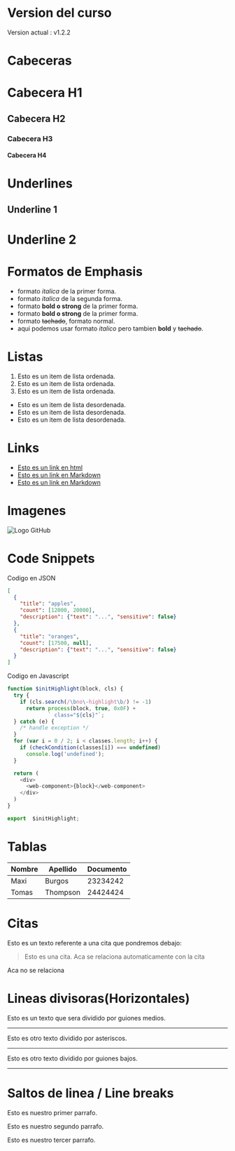 # Version del curso
Version actual : v1.2.2

# Cabeceras 
# Cabecera H1
## Cabecera H2
### Cabecera H3
#### Cabecera H4

# Underlines
Underline 1
-----------

Underline 2
============

# Formatos de Emphasis
- formato *italica* de la primer forma.
- formato _italica_ de la segunda forma.
- formato **bold o strong** de la primer forma.
- formato __bold o strong__ de la primer forma.
- formato ~~tachado~~, formato normal.
- aqui podemos usar formato *italico* pero tambien **bold** y ~~tachado~~.

# Listas
1. Esto es un item de lista ordenada.
2. Esto es un item de lista ordenada.
3. Esto es un item de lista ordenada.

- Esto es un item de lista desordenada.
- Esto es un item de lista desordenada.
- Esto es un item de lista desordenada.

# Links
- <a href="http://google.com">Esto es un link en html</a>
- [Esto es un link en Markdown](http://google.com)
- [Esto es un link en Markdown](index.html)

# Imagenes
![Logo GitHub](https://img.flaticon.com/icons/png/512/25/25231.png?size=1200x630f&pad=10,10,10,10&ext=png&bg=FFFFFFFF)

# Code Snippets
Codigo en JSON
```JSON
[
  {
    "title": "apples",
    "count": [12000, 20000],
    "description": {"text": "...", "sensitive": false}
  },
  {
    "title": "oranges",
    "count": [17500, null],
    "description": {"text": "...", "sensitive": false}
  }
]
```
Codigo en Javascript
```Javascript
function $initHighlight(block, cls) {
  try {
    if (cls.search(/\bno\-highlight\b/) != -1)
      return process(block, true, 0x0F) +
             ` class="${cls}"`;
  } catch (e) {
    /* handle exception */
  }
  for (var i = 0 / 2; i < classes.length; i++) {
    if (checkCondition(classes[i]) === undefined)
      console.log('undefined');
  }

  return (
    <div>
      <web-component>{block}</web-component>
    </div>
  )
}

export  $initHighlight;
```

# Tablas
| Nombre | Apellido | Documento |
| ------ | -------- | --------- |
| Maxi   | Burgos   | 23234242  |
| Tomas  | Thompson | 24424424  |

# Citas
Esto es un texto referente a una cita que pondremos debajo:
> Esto es una cita.
Aca se relaciona automaticamente con la cita

Aca no se relaciona

# Lineas divisoras(Horizontales)
Esto es un texto que sera dividido por guiones medios.

---
Esto es otro texto dividido por asteriscos.

***
Esto es otro texto dividido por guiones bajos.

___

# Saltos de linea / Line breaks
Esto es nuestro primer parrafo.

Esto es nuestro segundo parrafo.

Esto es nuestro tercer parrafo.

